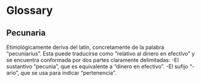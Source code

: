 # Glossary

## Pecunaria

Etimológicamente deriva del latín, concretamente de la palabra “pecuniarius”. Esta puede traducirse como “relativo al dinero en efectivo” y se encuentra conformada por dos partes claramente delimitadas:
-El sustantivo “pecunia”, que es equivalente a “dinero en efectivo”.
-El sufijo “-ario”, que se usa para indicar “pertenencia”.
